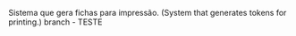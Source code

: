 Sistema que gera fichas para impressão. (System that generates tokens for printing.)
branch - TESTE
